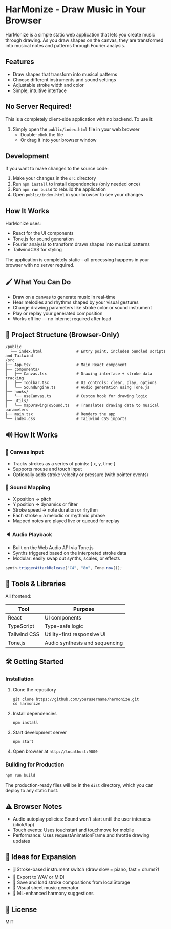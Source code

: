 # HarMonize - Draw Music in Your Browser

HarMonize is a simple static web application that lets you create music through drawing. As you draw shapes on the canvas, they are transformed into musical notes and patterns through Fourier analysis.

## Features

- Draw shapes that transform into musical patterns
- Choose different instruments and sound settings
- Adjustable stroke width and color
- Simple, intuitive interface

## No Server Required!

This is a completely client-side application with no backend. To use it:

1. Simply open the `public/index.html` file in your web browser
   - Double-click the file
   - Or drag it into your browser window

## Development

If you want to make changes to the source code:

1. Make your changes in the `src` directory
2. Run `npm install` to install dependencies (only needed once)
3. Run `npm run build` to rebuild the application
4. Open `public/index.html` in your browser to see your changes

## How It Works

HarMonize uses:
- React for the UI components
- Tone.js for sound generation
- Fourier analysis to transform drawn shapes into musical patterns
- TailwindCSS for styling

The application is completely static - all processing happens in your browser with no server required.

## 🖌️ What You Can Do

- Draw on a canvas to generate music in real-time
- Hear melodies and rhythms shaped by your visual gestures
- Change drawing parameters like stroke color or sound instrument
- Play or replay your generated composition
- Works offline — no internet required after load

## 🧱 Project Structure (Browser-Only)

```
/public
  └── index.html               # Entry point, includes bundled scripts and Tailwind
/src
├── App.tsx                    # Main React component
├── components/
│   ├── Canvas.tsx             # Drawing interface + stroke data tracking
│   ├── Toolbar.tsx            # UI controls: clear, play, options
│   └── SoundEngine.ts         # Audio generation using Tone.js
├── hooks/
│   └── useCanvas.ts           # Custom hook for drawing logic
├── utils/
│   └── mapDrawingToSound.ts   # Translates drawing data to musical parameters
├── main.tsx                   # Renders the app
└── index.css                  # Tailwind CSS imports
```

## 🔊 How It Works

### 🎨 Canvas Input
- Tracks strokes as a series of points: { x, y, time }
- Supports mouse and touch input
- Optionally adds stroke velocity or pressure (with pointer events)

### 🎵 Sound Mapping
- X position → pitch
- Y position → dynamics or filter
- Stroke speed → note duration or rhythm
- Each stroke = a melodic or rhythmic phrase
- Mapped notes are played live or queued for replay

### 🔈 Audio Playback
- Built on the Web Audio API via Tone.js
- Synths triggered based on the interpreted stroke data
- Modular: easily swap out synths, scales, or effects

```typescript
synth.triggerAttackRelease("C4", "8n", Tone.now());
```

## 🧰 Tools & Libraries

All frontend:

| Tool | Purpose |
| ---- | ------- |
| React | UI components |
| TypeScript | Type-safe logic |
| Tailwind CSS | Utility-first responsive UI |
| Tone.js | Audio synthesis and sequencing |

## 🛠 Getting Started

### Installation

1. Clone the repository
   ```
   git clone https://github.com/yourusername/harmonize.git
   cd harmonize
   ```

2. Install dependencies
   ```
   npm install
   ```

3. Start development server
   ```
   npm start
   ```

4. Open browser at `http://localhost:9000`

### Building for Production

```
npm run build
```

The production-ready files will be in the `dist` directory, which you can deploy to any static host.

## ⚠️ Browser Notes

- Audio autoplay policies: Sound won't start until the user interacts (click/tap)
- Touch events: Uses touchstart and touchmove for mobile
- Performance: Uses requestAnimationFrame and throttle drawing updates

## 🧠 Ideas for Expansion

- 🎚 Stroke-based instrument switch (draw slow = piano, fast = drums?)
- 🎵 Export to WAV or MIDI
- 🔁 Save and load stroke compositions from localStorage
- 🎼 Visual sheet music generator
- 🧠 ML-enhanced harmony suggestions

## 📜 License

MIT
